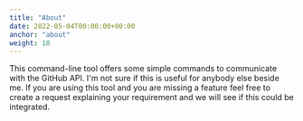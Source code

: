 ```yaml
---
title: "About"
date: 2022-05-04T00:00:00+00:00
anchor: "about"
weight: 10
---
```


This command-line tool offers some simple commands to communicate with the
GitHub API. I'm not sure if this is useful for anybody else beside me. If you
are using this tool and you are missing a feature feel free to create a request
explaining your requirement and we will see if this could be integrated.
